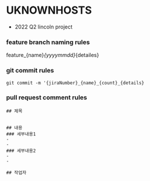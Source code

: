 # UKNOWNHOSTS
- 2022 Q2 lincoln project

### feature branch naming rules
feature_{name}_{yyyymmdd}_{detailes}

### git commit rules
```
git commit -m '{jiraNumber}_{name}_{count}_{details}
```

### pull request comment rules
```
## 제목


## 내용
### 세부내용1
- 
-
### 세부내용2
-
-

## 작업자
```

